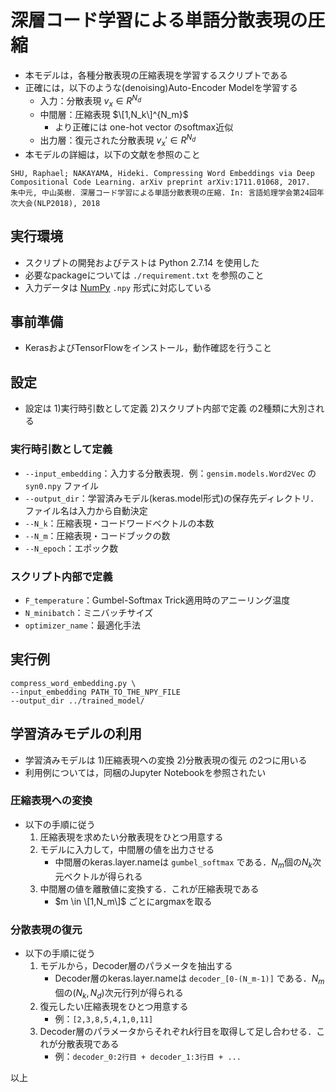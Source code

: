 # 深層コード学習による単語分散表現の圧縮

* 本モデルは，各種分散表現の圧縮表現を学習するスクリプトである
* 正確には，以下のような(denoising)Auto-Encoder Modelを学習する
	* 入力：分散表現 $v_x \in R^{N_d}$
	* 中間層：圧縮表現 $\[1,N_k\]^{N_m}$
		* より正確には one-hot vector のsoftmax近似
	* 出力層：復元された分散表現 $v_x' \in R^{N_d}$
* 本モデルの詳細は，以下の文献を参照のこと

```
SHU, Raphael; NAKAYAMA, Hideki. Compressing Word Embeddings via Deep Compositional Code Learning. arXiv preprint arXiv:1711.01068, 2017.
朱中元, 中山英樹. 深層コード学習による単語分散表現の圧縮. In: 言語処理学会第24回年次大会(NLP2018), 2018
```

## 実行環境
* スクリプトの開発およびテストは Python 2.7.14 を使用した
* 必要なpackageについては  `./requirement.txt`  を参照のこと
* 入力データは [NumPy](https://docs.scipy.org/doc/numpy-1.14.0/reference/generated/numpy.save.html) `.npy` 形式に対応している

## 事前準備
* KerasおよびTensorFlowをインストール，動作確認を行うこと

## 設定
* 設定は 1)実行時引数として定義 2)スクリプト内部で定義 の2種類に大別される

### 実行時引数として定義
* `--input_embedding`：入力する分散表現．例：`gensim.models.Word2Vec` の `syn0.npy` ファイル
* `--output_dir`：学習済みモデル(keras.model形式)の保存先ディレクトリ．ファイル名は入力から自動決定
* `--N_k`：圧縮表現・コードワードベクトルの本数
* `--N_m`：圧縮表現・コードブックの数
* `--N_epoch`：エポック数

### スクリプト内部で定義
* `F_temperature`：Gumbel-Softmax Trick適用時のアニーリング温度
* `N_minibatch`：ミニバッチサイズ
* `optimizer_name`：最適化手法

## 実行例

```
compress_word_embedding.py \
--input_embedding PATH_TO_THE_NPY_FILE
--output_dir ../trained_model/
```

## 学習済みモデルの利用
* 学習済みモデルは 1)圧縮表現への変換 2)分散表現の復元 の2つに用いる
* 利用例については，同梱のJupyter Notebookを参照されたい

### 圧縮表現への変換
* 以下の手順に従う
	1. 圧縮表現を求めたい分散表現をひとつ用意する
	2. モデルに入力して，中間層の値を出力させる
		* 中間層のkeras.layer.nameは `gumbel_softmax` である．$N_m$個の$N_k$次元ベクトルが得られる
	3. 中間層の値を離散値に変換する．これが圧縮表現である
		* $m \in \[1,N_m\]$ ごとにargmaxを取る

### 分散表現の復元
* 以下の手順に従う
	1. モデルから，Decoder層のパラメータを抽出する
		* Decoder層のkeras.layer.nameは `decoder_[0-(N_m-1)]` である．$N_m$個の$(N_k, N_d)$次元行列が得られる
	2. 復元したい圧縮表現をひとつ用意する
		* 例：`[2,3,8,5,4,1,0,11]`
	3. Decoder層のパラメータからそれぞれ$k$行目を取得して足し合わせる．これが分散表現である
		* 例：`decoder_0:2行目 + decoder_1:3行目 + ...`

以上
